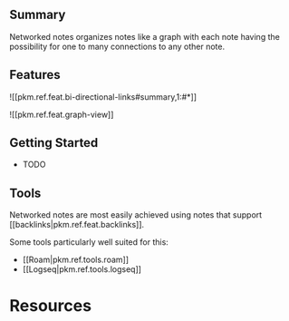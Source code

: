 ## Summary

Networked notes organizes notes like a graph with each note having the possibility for one to many connections to any other note. 

## Features

![[pkm.ref.feat.bi-directional-links#summary,1:#*]]

![[pkm.ref.feat.graph-view]]

## Getting Started

- TODO

## Tools

Networked notes are most easily achieved using notes that support [[backlinks|pkm.ref.feat.backlinks]].

Some tools particularly well suited for this:

- [[Roam|pkm.ref.tools.roam]]
- [[Logseq|pkm.ref.tools.logseq]]

# Resources

